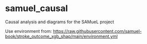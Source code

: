 # samuel_causal

Causal analysis and diagrams for the SAMueL project

Use environment from: https://raw.githubusercontent.com/samuel-book/stroke_outcome_xgb_shap/main/environment.yml


